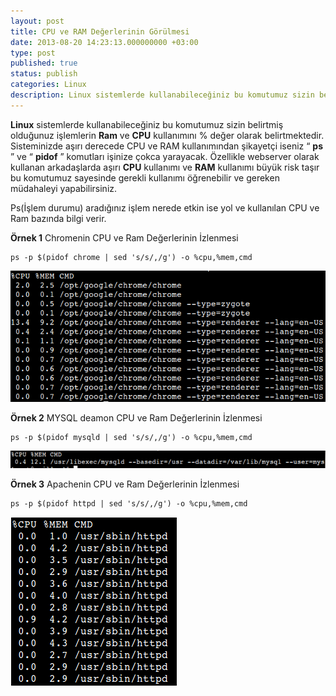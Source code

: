 ```yaml
---
layout: post
title: CPU ve RAM Değerlerinin Görülmesi
date: 2013-08-20 14:23:13.000000000 +03:00
type: post
published: true
status: publish
categories: Linux
description: Linux sistemlerde kullanabileceğiniz bu komutumuz sizin belirtmiş olduğunuz işlemlerin Ram ve CPU kullanımını % değer olarak belirtmektedir.
---
```


**Linux** sistemlerde kullanabileceğiniz bu komutumuz sizin belirtmiş olduğunuz işlemlerin **Ram** ve **CPU** kullanımını % değer olarak belirtmektedir. Sisteminizde aşırı derecede CPU ve RAM kullanımından şikayetçi iseniz “ **ps** ” ve “ **pidof** ” komutları işinize çokca yarayacak. Özellikle webserver olarak kullanan arkadaşlarda aşırı **CPU** kullanımı ve **RAM** kullanımı büyük risk taşır bu komutumuz sayesinde gerekli kullanımı öğrenebilir ve gereken müdahaleyi yapabilirsiniz.

Ps(İşlem durumu) aradığınız işlem nerede etkin ise yol ve kullanılan CPU ve Ram bazında bilgi verir.

**Örnek 1** Chromenin CPU ve Ram Değerlerinin İzlenmesi

    ps -p $(pidof chrome | sed 's/s/,/g') -o %cpu,%mem,cmd

![ram ve CPU göstermek](/assets/memorycpu3.png)

**Örnek 2** MYSQL deamon CPU ve Ram Değerlerinin İzlenmesi

    ps -p $(pidof mysqld | sed 's/s/,/g') -o %cpu,%mem,cmd

![ram ve cpu göstermek 1](/assets/memorycpu11.png)

**Örnek 3** Apachenin CPU ve Ram Değerlerinin İzlenmesi

    ps -p $(pidof httpd | sed 's/s/,/g') -o %cpu,%mem,cmd

![memorycpu2](/assets/memorycpu21.png)
